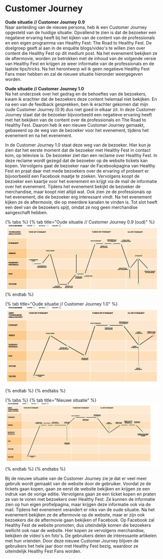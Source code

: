 # Customer Journey

**Oude situatie // Customer Journey 0.9**  
Naar aanleiding van de nieuwe persona, heb ik een Customer Journey opgesteld van de huidige situatie. Opvallend te zien is dat de bezoeker een negatieve ervaring heeft bij het kijken van de content van de professionals en een eigen programma van Healthy Fest: The Road to Healthy Fest. De doelgroep geeft al aan in de enquête blogs/video's te willen zien over content die Healthy Fest op dit medium post. Na het evenement bekijken ze de aftermovie, worden ze betrokken met de inhoud van de volgende versie van Healthy Fest en krijgen ze weer informatie van de professionals en de laatste tips/tricks. Na het herontwerp wil ik geen negatieve Healthy Fest Fans meer hebben en zal de nieuwe situatie hieronder weergegeven worden.  
  
**Oude situatie // Customer Journey 1.0**  
Na het onderzoek over het gedrag en de behoeftes van de bezoekers, kwam ik erachter dat de bezoekers deze content helemaal niet bekijken. En na een van de feedback gesprekken, ben ik erachter gekomen dat mijn oude Customer Journey \(0.9\) dus niet goed in elkaar zit. In deze Customer Journey staat dat de bezoeker bijvoorbeeld een negatieve ervaring heeft met het bekijken van de content over de professionals en The Road to Healthy Fest. Daarom heb ik een nieuwe Customer Journey gemaakt, gebaseerd op de weg van de bezoeker voor het evenement, tijdens het evenement en na het evenement.   
  
 In de Customer Journey 1.0 staat deze weg van de bezoeker. Hier kun je zien dat het eerste moment dat de bezoeker met Healthy Fest in contact kom, op televisie is. De bezoeker ziet dan een reclame over Healthy Fest. In deze reclame wordt gezegd dat de bezoeker op de website tickets kan kopen. Vervolgens gaat de bezoeker naar de Facebookpagina van Healthy Fest en praat daar met mede bezoekers over de ervaring of probeert er bijvoorbeeld een Facebook maatje te zoeken. Vervolgens koopt de bezoeker een kaartje voor het evenement en krijgt via de mail de informatie over het evenement. Tijdens het evenement bekijkt de bezoeker de merchandise, maar koopt niet altijd wat. Ook zien ze de professionals op het evenement, die de bezoeker erg interessant vindt. Na het evenement kijken ze de aftermovie, die op meerdere kanalen te vinden is. Tot slot heeft een deel van de bezoekers spijt, omdat ze nog geen merchandise aangeschaft hebben. 

{% tabs %}
{% tab title="Oude situatie // Customer Journey 0.9 \(oud\)" %}
![](../../.gitbook/assets/customer-journey2.png)
{% endtab %}

{% tab title="Oude situatie // Customer Journey 1.0" %}
![](../../.gitbook/assets/customerjourney2.0.png)
{% endtab %}
{% endtabs %}

{% tabs %}
{% tab title="Nieuwe situatie" %}
![](../../.gitbook/assets/customerjourney3.0.png)
{% endtab %}
{% endtabs %}

Bij de nieuwe situatie van de Customer Journey zie je dat er veel meer gebruik wordt gemaakt van de website door de gebruiker. Voordat ze de tickets gaan kopen, gaan ze eerst de website bekijken en krijgen ze een indruk van de vorige editie. Vervolgens gaan ze een ticket kopen en praten ze van te voren met bezoekers over Healthy Fest. Ze kunnen de informatie zien op hun eigen profielpagina, maar krijgen deze informatie ook via de mail. Tijdens het evenement verandert er niks van de oude situatie. Na het evenement bekijken ze de aftermovie op de website, maar er zijn ook bezoekers die de aftermovie gaan bekijken of Facebook. Op Facebook zal Healthy Fest de website promoten, dus uiteindelijk komen die bezoekers wellicht ook naar de website. Hier kopen ze vervolgens merchandise, bekijken de video's en foto's. De gebruikers delen de interessante artikelen met hun vrienden. Door deze nieuwe Customer Journey blijven de gebruikers het hele jaar door met Healthy Fest bezig, waardoor ze uiteindelijk Healthy Fest Fans worden.

